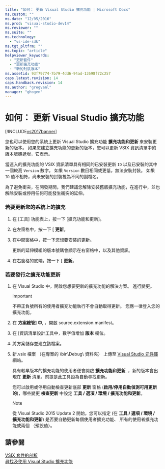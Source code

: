 ```yaml
---
title: "如何︰ 更新 Visual Studio 擴充功能 | Microsoft Docs"
ms.custom: ""
ms.date: "12/05/2016"
ms.prod: "visual-studio-dev14"
ms.reviewer: ""
ms.suite: ""
ms.technology: 
  - "vs-ide-sdk"
ms.tgt_pltfrm: ""
ms.topic: "article"
helpviewer_keywords: 
  - "更新套件"
  - "更新擴充功能"
  - "新的封裝版本"
ms.assetid: 93f79774-7b79-4dd6-94ad-13698f72c257
caps.latest.revision: 14
caps.handback.revision: 14
ms.author: "gregvanl"
manager: "ghogen"
---
```

# 如何︰ 更新 Visual Studio 擴充功能
[!INCLUDE[vs2017banner](../code-quality/includes/vs2017banner.md)]

您也可以使用您的系統上更新 Visual Studio 擴充功能 **擴充功能和更新** 來安裝更新的版本。 如果您建立擴充功能的更新的版本，您可以更新 VSIX 資訊清單中的版本號碼遞增，它表示。  
  
 當連入的擴充功能的 VSIX 資訊清單具有相同的已安裝更新 `ID` 以及已安裝的其中一個較高 `Version` 數字。 如果 `Version` 數目相同或更低，無法安裝封裝。 如果 `ID` 值不相符，尚未安裝的封裝視為不同的副檔名。  
  
 為了避免衝突，在開發期間，我們建議您解除安裝舊版擴充功能，在進行中，並也解除安裝或停用任何可能發生衝突的延伸。  
  
### 若要更新您的系統上的擴充  
  
1.  在 \[工具\] 功能表上，按一下 \[擴充功能和更新\]。  
  
2.  在左窗格中，按一下 \[ **更新**。  
  
3.  在中間窗格中，按一下您想要安裝的更新。  
  
     更新的延伸模組的版本號碼會顯示在右窗格中，以及其他資訊。  
  
4.  在右窗格的底端，按一下 \[ **更新**。  
  
### 若要發行之擴充功能更新  
  
1.  在 Visual Studio 中，開啟您想要更新的擴充功能的解決方案。 進行變更。  
  
    > [!IMPORTANT]
    >  不帶正負號所有的使用者擴充功能執行不會自動取得更新。 您應一律登入您的擴充功能。  
  
2.  在 **方案總管\] 中**, ，開啟 source.extension.manifest。  
  
3.  在 \[資訊清單設計工具中，數字值增加 **版本** 欄位。  
  
4.  將方案儲存並建立該檔案。  
  
5.  新.vsix 檔案 （在專案的 \\bin\\Debug\\ 資料夾） 上傳至 [Visual Studio 元件庫](http://go.microsoft.com/fwlink/?LinkID=123847) 網站。  
  
     具有較早版本的擴充功能的使用者便會開啟 **擴充功能和更新**, ，新的版本會出現在 **更新** 清單，前提是此工具設為自動尋找更新。  
  
     您可以啟用或停用自動檢查更新底部 **更新** 窗格 \(**啟用\/停用自動偵測可用更新的**\)，哪些變更 **檢查更新** 中設定 **工具 \/ 選項 \/ 環境 \/ 擴充功能和更新**。  
  
    > [!NOTE]
    >  從 Visual Studio 2015 Update 2 開始，您可以指定 \(在 **工具 \/ 選項 \/ 環境 \/ 擴充功能和更新**\) 是否要自動更新每個使用者擴充功能、 所有的使用者擴充功能或兩個 （預設值）。  
  
## 請參閱  
 [VSIX 套件的剖析](../extensibility/anatomy-of-a-vsix-package.md)   
 [尋找及使用 Visual Studio 擴充功能](../ide/finding-and-using-visual-studio-extensions.md)